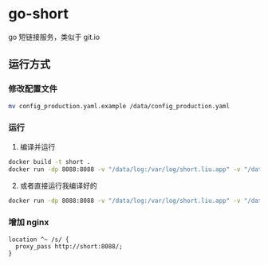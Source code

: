 # go-short

go 短链接服务，类似于 git.io

## 运行方式

### 修改配置文件

```bash
mv config_production.yaml.example /data/config_production.yaml
```

### 运行

1. 编译并运行

```bash
docker build -t short .
docker run -dp 8088:8088 -v "/data/log:/var/log/short.liu.app" -v "/data/config_production.yaml:/short.liu.app/config_production.yaml" --name short short
```

2. 或者直接运行我编译好的

```bash
docker run -dp 8088:8088 -v "/data/log:/var/log/short.liu.app" -v "/data/config_production.yaml:/short.liu.app/config_production.yaml" ghcr.io/yezige/short.liu.app:latest --name short
```

### 增加 nginx

```nginx
location ^~ /s/ {
  proxy_pass http://short:8088/;
}
```
